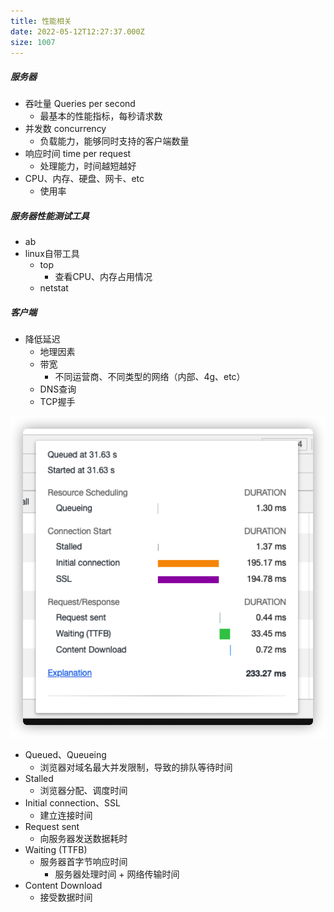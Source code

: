 ```yaml
---
title: 性能相关
date: 2022-05-12T12:27:37.000Z
size: 1007
---
```

##### 服务器

- 吞吐量 Queries per second
  - 最基本的性能指标，每秒请求数
- 并发数 concurrency
  - 负载能力，能够同时支持的客户端数量
- 响应时间 time per request
  - 处理能力，时间越短越好
- CPU、内存、硬盘、网卡、etc
  - 使用率



##### 服务器性能测试工具

- ab
- linux自带工具
  - top
    - 查看CPU、内存占用情况
  - netstat



##### 客户端

- 降低延迟
  - 地理因素
  - 带宽
    - 不同运营商、不同类型的网络（内部、4g、etc）
  - DNS查询
  - TCP握手

![1](../../public/network/chrome-network.png)

- Queued、Queueing
  - 浏览器对域名最大并发限制，导致的排队等待时间
- Stalled
  - 浏览器分配、调度时间
- Initial connection、SSL
  - 建立连接时间
- Request sent
  - 向服务器发送数据耗时
- Waiting (TTFB)	
  - 服务器首字节响应时间
    - 服务器处理时间 + 网络传输时间
- Content Download	
  - 接受数据时间
